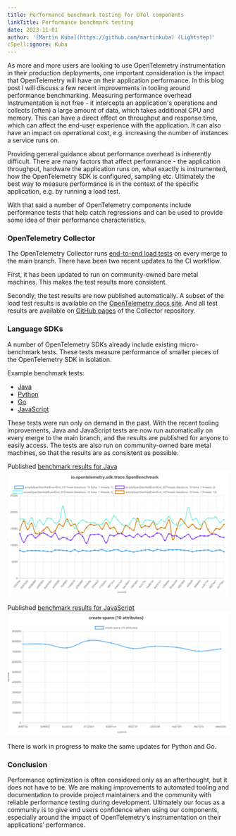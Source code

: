 ```yaml
---
title: Performance benchmark testing for OTel components
linkTitle: Performance benchmark testing
date: 2023-11-01
author: '[Martin Kuba](https://github.com/martinkuba) (Lightstep)'
cSpell:ignore: Kuba
---
```


As more and more users are looking to use OpenTelemetry instrumentation in their
production deployments, one important consideration is the impact that
OpenTelemetry will have on their application performance. In this blog post I
will discuss a few recent improvements in tooling around performance
benchmarking. Measuring performance overhead Instrumentation is not free - it
intercepts an application's operations and collects (often) a large amount of
data, which takes additional CPU and memory. This can have a direct effect on
throughput and response time, which can affect the end-user experience with the
application. It can also have an impact on operational cost, e.g. increasing the
number of instances a service runs on.

Providing general guidance about performance overhead is inherently difficult.
There are many factors that affect performance - the application throughput,
hardware the application runs on, what exactly is instrumented, how the
OpenTelemetry SDK is configured, sampling etc. Ultimately the best way to
measure performance is in the context of the specific application, e.g. by
running a load test.

With that said a number of OpenTelemetry components include performance tests
that help catch regressions and can be used to provide some idea of their
performance characteristics.

### OpenTelemetry Collector

The OpenTelemetry Collector runs
[end-to-end load tests](https://github.com/open-telemetry/opentelemetry-collector-contrib/actions/workflows/load-tests.yml)
on every merge to the main branch. There have been two recent updates to the CI
workflow.

First, it has been updated to run on community-owned bare metal machines. This
makes the test results more consistent.

Secondly, the test results are now published automatically. A subset of the load
test results is available on the
[OpenTelemetry docs site](https://opentelemetry.io/docs/collector/benchmarks/).
And all test results are available on
[GitHub pages](https://open-telemetry.github.io/opentelemetry-collector-contrib/benchmarks/loadtests/)
of the Collector repository.

### Language SDKs

A number of OpenTelemetry SDKs already include existing micro-benchmark tests.
These tests measure performance of smaller pieces of the OpenTelemetry SDK in
isolation.

Example benchmark tests:

- [Java](https://github.com/open-telemetry/opentelemetry-java/blob/main/sdk/trace/src/jmh/java/io/opentelemetry/sdk/trace/SpanBenchmark.java)
- [Python](https://github.com/open-telemetry/opentelemetry-python/blob/main/opentelemetry-sdk/tests/performance/benchmarks/trace/test_benchmark_trace.py)
- [Go](https://github.com/open-telemetry/opentelemetry-go/blob/main/sdk/trace/benchmark_test.go)
- [JavaScript](https://github.com/open-telemetry/opentelemetry-js/blob/main/packages/opentelemetry-sdk-trace-base/test/performance/benchmark/span.js)

These tests were run only on demand in the past. With the recent tooling
improvements, Java and JavaScript tests are now run automatically on every merge
to the main branch, and the results are published for anyone to easily access.
The tests are also run on community-owned bare metal machines, so that the
results are as consistent as possible.

Published
[benchmark results for Java](https://open-telemetry.github.io/opentelemetry-java/benchmarks/)
![Java benchmark results](java-benchmark-results.png 'Java benchmark results')

Published
[benchmark results for JavaScript](https://open-telemetry.github.io/opentelemetry-js/benchmarks/)
![JavaScript benchmark results](js-benchmark-results.png 'JavaScript benchmark results')

There is work in progress to make the same updates for Python and Go.

### Conclusion

Performance optimization is often considered only as an afterthought, but it
does not have to be. We are making improvements to automated tooling and
documentation to provide project maintainers and the community with reliable
performance testing during development. Ultimately our focus as a community is
to give end users confidence when using our components, especially around the
impact of OpenTelemetry's instrumentation on their applications’ performance.

